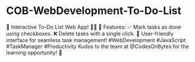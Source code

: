 # COB-WebDevelopment-To-Do-List
🚀 Interactive To-Do List Web App! 📝✅  🌟 Features:  ✅ Mark tasks as done using checkboxes. ❌ Delete tasks with a single click. 🎨 User-friendly interface for seamless task management! #WebDevelopment #JavaScript #TaskManager #Productivity  Kudos to the team at @CodesOnBytes for the learning opportunity! 🙌
